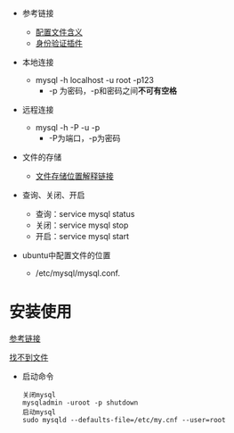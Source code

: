 - 参考链接
  - [配置文件含义](https://blog.csdn.net/u010520724/article/details/107456122?ops_request_misc=&request_id=&biz_id=102&utm_term=mysql%20%E9%85%8D%E7%BD%AE%E6%96%87%E4%BB%B6%E9%82%A3%E4%B9%88%E5%A4%9A%E6%98%AF%E5%93%AA%E4%B8%80%E4%B8%AA%EF%BC%9F&utm_medium=distribute.pc_search_result.none-task-blog-2~all~sobaiduweb~default-0-107456122.142^v10^control,157^v4^control&spm=1018.2226.3001.4187)
  - [身份验证插件](https://blog.csdn.net/SunZLong/article/details/103926902)
- 本地连接
  - mysql -h localhost -u root -p123 
    - -p 为密码，-p和密码之间**不可有空格**
- 远程连接
  - mysql -h -P -u -p
    - -P为端口，-p为密码
  
- 文件的存储
  - [文件存储位置解释链接](https://blog.csdn.net/weixin_43395911/article/details/122634903?ops_request_misc=&request_id=&biz_id=102&utm_term=mysql%20%E7%9A%84%E6%95%B0%E6%8D%AE%E5%AD%98%E5%9C%A8%E5%93%AA%E9%87%8C&utm_medium=distribute.pc_search_result.none-task-blog-2~all~sobaiduweb~default-1-122634903.142^v10^control,157^v4^control&spm=1018.2226.3001.4187)

- 查询、关闭、开启
  - 查询：service mysql status
  - 关闭：service mysql stop
  - 开启：service mysql start

- ubuntu中配置文件的位置
  - /etc/mysql/mysql.conf.



# 安装使用

[参考链接](https://blog.csdn.net/qq_37598011/article/details/93489404?ops_request_misc=%257B%2522request%255Fid%2522%253A%2522165339277516782395390001%2522%252C%2522scm%2522%253A%252220140713.130102334.pc%255Fall.%2522%257D&request_id=165339277516782395390001&biz_id=0&utm_medium=distribute.pc_search_result.none-task-blog-2~all~first_rank_ecpm_v1~hot_rank-1-93489404-null-null.142^v10^pc_search_result_control_group,157^v12^control&utm_term=linux+%E4%B8%8B%E5%AE%89%E8%A3%85mysql&spm=1018.2226.3001.4187)

[找不到文件](https://blog.csdn.net/weixin_34365635/article/details/93424083)

- 启动命令

  ```
  关闭mysql 
  mysqladmin -uroot -p shutdown 
  启动mysql 
  sudo mysqld --defaults-file=/etc/my.cnf --user=root
  ```